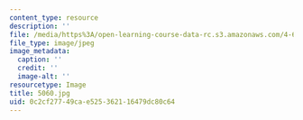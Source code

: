 ```yaml
---
content_type: resource
description: ''
file: /media/https%3A/open-learning-course-data-rc.s3.amazonaws.com/4-614-religious-architecture-and-islamic-cultures-fall-2002/0c2cf27749cae525362116479dc80c64_5060.jpg
file_type: image/jpeg
image_metadata:
  caption: ''
  credit: ''
  image-alt: ''
resourcetype: Image
title: 5060.jpg
uid: 0c2cf277-49ca-e525-3621-16479dc80c64
---
```

